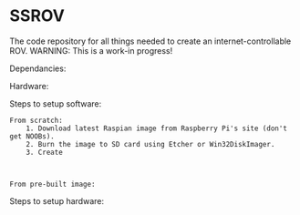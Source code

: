 # SSROV
The code repository for all things needed to create an internet-controllable ROV. 
WARNING: This is a work-in progress!

Dependancies:

Hardware:

Steps to setup software:

    From scratch:
        1. Download latest Raspian image from Raspberry Pi's site (don't get NOOBs).
        2. Burn the image to SD card using Etcher or Win32DiskImager.
        3. Create 



    From pre-built image:

Steps to setup hardware:
